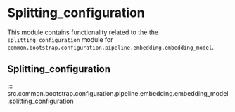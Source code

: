 # Splitting_configuration

This module contains functionality related to the the `splitting_configuration` module for `common.bootstrap.configuration.pipeline.embedding.embedding_model`.

## Splitting_configuration

::: src.common.bootstrap.configuration.pipeline.embedding.embedding_model.splitting_configuration

